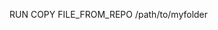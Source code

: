 <!-- layout:code post: build-grid_envoironment-variables-in-buildgrid -->


RUN COPY FILE_FROM_REPO /path/to/myfolder
